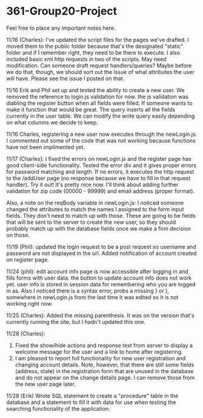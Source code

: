 # 361-Group20-Project

Feel free to place any important notes here.

11/16 (Charles):  I've updated the script files for the pages we've drafted.  I moved them to the public folder because that's the 
  designated "static" folder and if I remember right, they need to be there to execute.
  I also included basic xml http requests in two of the scripts.  May need modification.  Can someone draft request handlers/queries?
  Maybe before we do that, though, we should sort out the issue of what attributes the user will have.  Please see the issue
  I posted on that.

11/16 Erik and Phil set up and tested the ability to create a new user.  We removed the reference to login.js validation for now. the js validation was diabling the register button when all fields were filled. If someone wants to make it function that would be great.  The query inserts all the fields currently in the user table.  We can modify the write query easily depending on what columns we decide to keep. 

11/16 Charles, registering a new user now executes through the newLogin.js. I commented out some of the code that was not working because functions have not been implimented yet. 

11/17 (Charles):  I fixed the errors on newLogin.js and the register page has good client-side functionality.  Tested the error div and it gives proper errors for password matching and length.  If no errors, it executes the http request to the /addUser page (no response because we have to fill in that request handler).  Try it out!  It's pretty nice now.  I'll think about adding further validation for zip code (00000 - 99999) and email address (proper format).

Also, a note on the reqBody variable in newLogin.js:  I noticed someone changed the attributes to match the names I assigned to the form input fields.  They don't need to match up with those.  These are going to be fields that will be sent to the server to create the new user, so they should probably match up with the database fields once we make a firm decision on those.

11/19 (Phil): updated the login request to be a post request so username and password are not displayed in the url.  Added notification of account created on register page.  

11/24 (phil): edit account info page is now accessible after logging in and fills forms with user data. the button to update account info does not work yet.  user info is stored in session data for remembering who you are logged in as. Also I noticed there is a syntax error, probs a missing } or ), somewhere in newLogin.js from the last time it was edited so it is not working right now.  

11/25 (Charles): Added the missing parenthesis.  It was on the version that's currently running the site, but I hadn't updated this one.

11/28  (Charles):
1.  Fixed the show/hide actions and response text from server to display a welcome message for the user and a link to home after registering.
2.  I am pleased to report full functionality for new user registration and changing account details.  Note, however, that there are still some fields (address, state) in the registration form that are unused in the database and do not appear on the change details page.  I can remove those from the new user page later.

11/28 (Erik) Wrote SQL statement to create a "procedure" table in the database and a statement to fill it with data for use when testing the searching functionality of the application.
